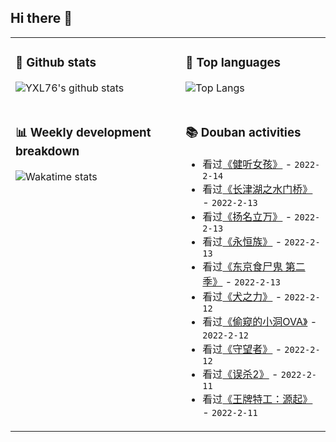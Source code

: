 ## Hi there 👋

<table>
<tr>
<td valign="top" width="54%">

### 🔭 Github stats

![YXL76's github stats](https://github-readme-stats.yxl76.vercel.app/api?username=YXL76&count_private=true&show_icons=true&include_all_commits=true&theme=prussian&line_height=28&disable_animations=true)

</td>

<td valign="top" width="46%">

### 🌱 Top languages

![Top Langs](https://github-readme-stats.yxl76.vercel.app/api/top-langs/?username=YXL76&layout=compact&theme=prussian&langs_count=8&hide=HTML,CSS,SCSS)

</td>
</tr>
<tr>
<td valign="top" width="54%">

### 📊 Weekly development breakdown

![Wakatime stats](https://github-readme-stats.yxl76.vercel.app/api/wakatime?username=YXL76&layout=compact&theme=prussian)


</td>
<td valign="top" width="46%">

### 📚 Douban activities

- 看过[《健听女孩》](http://movie.douban.com/subject/35048413/) - `2022-2-14`
- 看过[《长津湖之水门桥》](http://movie.douban.com/subject/35613853/) - `2022-2-13`
- 看过[《扬名立万》](http://movie.douban.com/subject/35422807/) - `2022-2-13`
- 看过[《永恒族》](http://movie.douban.com/subject/30223888/) - `2022-2-13`
- 看过[《东京食尸鬼 第二季》](http://movie.douban.com/subject/26113806/) - `2022-2-13`
- 看过[《犬之力》](http://movie.douban.com/subject/33437152/) - `2022-2-12`
- 看过[《偷窥的小洞OVA》](http://movie.douban.com/subject/19966581/) - `2022-2-12`
- 看过[《守望者》](http://movie.douban.com/subject/26635374/) - `2022-2-12`
- 看过[《误杀2》](http://movie.douban.com/subject/35068653/) - `2022-2-11`
- 看过[《王牌特工：源起》](http://movie.douban.com/subject/27038228/) - `2022-2-11`

</td>
</tr>
</table>

<!--
**YXL76/YXL76** is a ✨ _special_ ✨ repository because its `README.md` (this file) appears on your GitHub profile.

Here are some ideas to get you started:

- 🔭 I’m currently working on ...
- 🌱 I’m currently learning ...
- 👯 I’m looking to collaborate on ...
- 🤔 I’m looking for help with ...
- 💬 Ask me about ...
- 📫 How to reach me: ...
- 😄 Pronouns: ...
- ⚡ Fun fact: ...
-->
